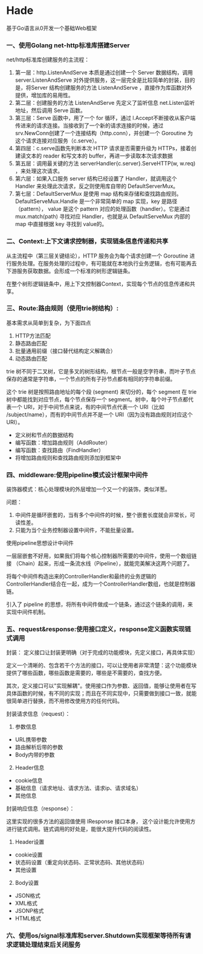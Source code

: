 # Hade

基于Go语言从0开发一个基础Web框架

### 一、使用Golang net-http标准库搭建Server

net/http标准库创建服务的主流程：

1. 第一层：http.ListenAndServe 本质是通过创建一个 Server 数据结构，调用server.ListenAndServe 对外提供服务，这一层完全是比较简单的封装，目的是，将Server 结构创建服务的方法 ListenAndServe ，直接作为库函数对外提供，增加库的易用性。
2. 第二层：创建服务的方法 ListenAndServe 先定义了监听信息 net.Listen监听地址，然后调用 Serve 函数。
3. 第三层：Serve 函数中，用了一个 for 循环，通过 l.Accept不断接收从客户端传进来的请求连接。当接收到了一个新的请求连接的时候，通过 srv.NewConn创建了一个连接结构（http.conn），并创建一个 Goroutine 为这个请求连接对应服务（c.serve）。
4. 第四层：c.serve函数先判断本次 HTTP 请求是否需要升级为 HTTPs，接着创建读文本的 reader 和写文本的 buffer，再进一步读取本次请求数据
5. 第五层：调用最关键的方法 serverHandler{c.server}.ServeHTTP(w, w.req) ，来处理这次请求。
6. 第六层：如果入口服务 server 结构已经设置了 Handler，就调用这个 Handler 来处理此次请求，反之则使用库自带的 DefaultServerMux。
7. 第七层：DefaultServerMux 是使用 map 结构来存储和查找路由规则。DefaultServeMux.Handle 是一个非常简单的 map 实现，key 是路径（pattern）， value 是这个 pattern 对应的处理函数（handler）。它是通过 mux.match(path) 寻找对应 Handler，也就是从 DefaultServeMux 内部的 map 中直接根据 key 寻找到 value的。

### 二、Context:上下文请求控制器，实现链条信息传递和共享

从主流程中（第三层关键结论），HTTP 服务会为每个请求创建一个 Goroutine 进行服务处理。在服务处理的过程中，有可能就在本地执行业务逻辑，也有可能再去下游服务获取数据。会形成一个标准的树形逻辑链条。

在整个树形逻辑链条中，用上下文控制器Context，实现每个节点的信息传递和共享。

### 三、Route:路由规则（使用trie树结构）:


基本需求从简单到复杂，为下面四点
1. HTTP方法匹配
2. 静态路由匹配
3. 批量通用前缀（接口替代结构定义解耦合）
4. 动态路由匹配

trie 树不同于二叉树，它是多叉的树形结构，根节点一般是空字符串，而叶子节点保存的通常是字符串，一个节点的所有子孙节点都有相同的字符串前缀。

这个 trie 树是按照路由地址的每个段 (segment) 来切分的，每个 segment 在 trie 树中都能找到对应节点，每个节点保存一个 segment。树中，每个叶子节点都代表一个 URI，对于中间节点来说，有的中间节点代表一个 URI（比如 /subject/name），而有的中间节点并不是一个 URI（因为没有路由规则对应这个 URI）。
 
- 定义树和节点的数据结构
- 编写函数：增加路由规则（AddRouter）
- 编写函数：查找路由（FindHandler）
- 将增加路由规则和查找路由规则添加到框架中

### 四、middleware:使用pipeline模式设计框架中间件

装饰器模式：核心处理模块的外层增加一个又一个的装饰，类似洋葱。

问题：

1. 中间件是循环嵌套的，当有多个中间件的时候，整个嵌套长度就会非常长，可读性差。
2. 只能为当个业务控制器设置中间件，不能批量设置。

使用pipeline思想设计中间件

一层层嵌套不好用，如果我们将每个核心控制器所需要的中间件，使用一个数组链接 （Chain）起来，形成一条流水线（Pipeline），就能完美解决这两个问题了。

将每个中间件构造出来的ControllerHandler和最终的业务逻辑的ControllerHandler结合在一起，成为一个ControllerHandler数组，也就是控制器链。

引入了 pipeline 的思想，将所有中间件做成一个链条，通过这个链条的调用，来实现中间件机制。

### 五、request&response:使用接口定义，response定义函数实现链式调用

封装： 定义接口让封装更明确（对于完成的功能模块，先定义接口，再具体实现）

定义一个清晰的、包含若干个方法的接口，可以让使用者非常清楚：这个功能模块提供了哪些函数，哪些函数是需要的，哪些是不需要的，查找方便。

其次，定义接口可以"实现解耦"。使用接口作为参数、返回值，能够让使用者在写具体函数的时候，有不同的实现；而且在不同实现中，只需要做到接口一致，就能很简单进行替换，而不用修改使用方的任何代码。


封装请求信息（request）：

1. 参数信息
- URL携带参数
- 路由解析后带的参数
- Body内带的参数
2. Header信息

- cookie信息
- 基础信息（请求地址、请求方法、请求ip、请求域名）
- 其他信息

封装响应信息（response）：

这里实现的很多方法的返回值使用 IResponse 接口本身， 这个设计能允许使用方进行链式调用。链式调用的好处是，能很大提升代码的阅读性。

1. Header设置

- cookie设置
- 状态码设置（重定向状态码、正常状态码、其他状态码）
- 其他设置

2. Body设置

- JSON格式
- XML格式
- JSONP格式
- HTML格式


### 六、使用os/signal标准库和server.Shutdown实现框架等待所有请求逻辑处理结束后关闭服务